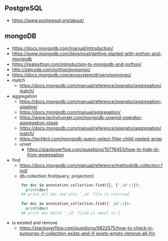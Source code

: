 PostgreSQL
---
+ https://www.postgresql.org/about/

mongoDB
---
+ https://docs.mongodb.com/manual/introduction/
+ https://www.mongodb.com/blog/post/getting-started-with-python-and-mongodb
+ https://realpython.com/introduction-to-mongodb-and-python/
+ http://zetcode.com/python/pymongo/
+ https://docs.mongodb.com/ecosystem/drivers/pymongo/
+ match
  - https://docs.mongodb.com/manual/reference/operator/aggregation/match/
+ aggregation
  - https://docs.mongodb.com/manual/reference/operator/aggregation-pipeline/
  - https://docs.mongodb.com/manual/aggregation/
  - https://www.techyhunger.com/mongodb-unwind-operator-aggregation-stage
  - https://docs.mongodb.com/manual/reference/operator/aggregation/match/
  - https://techbrij.com/mongodb-query-select-filter-child-nested-array
  - unset
      - https://stackoverflow.com/questions/15776453/how-to-hide-id-from-aggregation
+ find
  - https://docs.mongodb.com/manual/reference/method/db.collection.find/
  - db.collection.find(query, projection)
  ```python
      for doc in annotation_collection.find({}, {'_id':1}):
        print(doc)
      ## print all doc and only '_id' file is returned
      
      for doc in annotation_collection.find({'_id':1}):
        print(doc)
      ## print doc which '_id' filed is equal to 1
  ```
+ is existed and remove
  - https://stackoverflow.com/questions/9822575/how-to-check-in-pymongo-if-collection-exists-and-if-exists-empty-remove-all-fro

